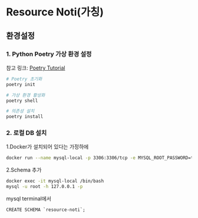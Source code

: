 # Resource Noti(가칭)

## 환경설정

### 1. Python Poetry 가상 환경 설정

참고 링크: [Poetry Tutorial](https://teddylee777.github.io/poetry/poetry-tutorial/)

```sh
# Poetry 초기화
poetry init 

# 가상 환경 활성화
poetry shell

# 의존성 설치
poetry install

```

### 2. 로컬 DB 설치

1.Docker가 설치되어 있다는 가정하에

```sh
docker run --name mysql-local -p 3306:3306/tcp -e MYSQL_ROOT_PASSWORD=test -d mysql:8

```

2.Schema 추가

```sh
docker exec -it mysql-local /bin/bash
mysql -u root -h 127.0.0.1 -p
```

mysql terminal에서

```
CREATE SCHEMA `resource-noti`;
```
